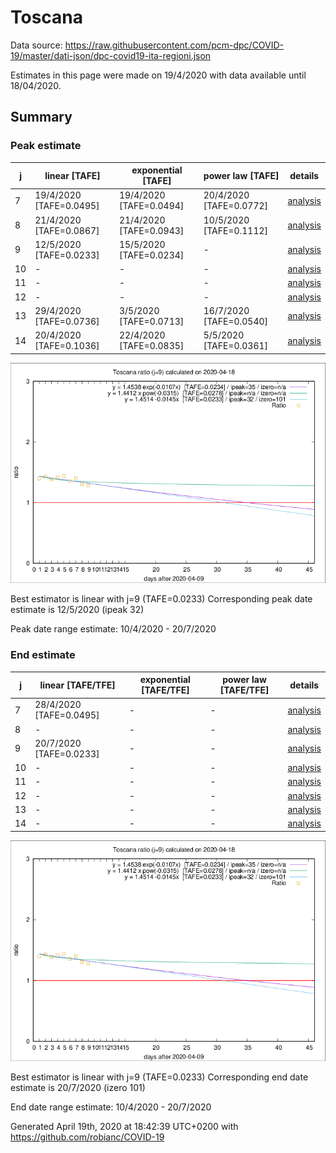 # Toscana


Data source: https://raw.githubusercontent.com/pcm-dpc/COVID-19/master/dati-json/dpc-covid19-ita-regioni.json

Estimates in this page were made on 19/4/2020 with data available until 18/04/2020.


## Summary 

### Peak estimate 
|j|linear [TAFE]|exponential [TAFE]|power law [TAFE]|details|
|---|----|-----------|---------|-------|
|7|19/4/2020 [TAFE=0.0495]|19/4/2020 [TAFE=0.0494]|20/4/2020 [TAFE=0.0772]|[analysis](COVID-19_toscana_j7_2020-04-18.md)|
|8|21/4/2020 [TAFE=0.0867]|21/4/2020 [TAFE=0.0943]|10/5/2020 [TAFE=0.1112]|[analysis](COVID-19_toscana_j8_2020-04-18.md)|
|9|12/5/2020 [TAFE=0.0233]|15/5/2020 [TAFE=0.0234]|-|[analysis](COVID-19_toscana_j9_2020-04-18.md)|
|10|-|-|-|[analysis](COVID-19_toscana_j10_2020-04-18.md)|
|11|-|-|-|[analysis](COVID-19_toscana_j11_2020-04-18.md)|
|12|-|-|-|[analysis](COVID-19_toscana_j12_2020-04-18.md)|
|13|29/4/2020 [TAFE=0.0736]|3/5/2020 [TAFE=0.0713]|16/7/2020 [TAFE=0.0540]|[analysis](COVID-19_toscana_j13_2020-04-18.md)|
|14|20/4/2020 [TAFE=0.1036]|22/4/2020 [TAFE=0.0835]|5/5/2020 [TAFE=0.0361]|[analysis](COVID-19_toscana_j14_2020-04-18.md)|

![best peak estimate](COVID-19_toscana_j9_2020-04-18.png)

Best estimator is linear with j=9 (TAFE=0.0233)
Corresponding peak date estimate is 12/5/2020 (ipeak 32)


Peak date range estimate: 10/4/2020 - 20/7/2020

### End estimate 
|j|linear [TAFE/TFE]|exponential [TAFE/TFE]|power law [TAFE/TFE]|details|
|---|----|-----------|---------|-------|
|7|28/4/2020 [TAFE=0.0495]|-|-|[analysis](COVID-19_toscana_j7_2020-04-18.md)|
|8|-|-|-|[analysis](COVID-19_toscana_j8_2020-04-18.md)|
|9|20/7/2020 [TAFE=0.0233]|-|-|[analysis](COVID-19_toscana_j9_2020-04-18.md)|
|10|-|-|-|[analysis](COVID-19_toscana_j10_2020-04-18.md)|
|11|-|-|-|[analysis](COVID-19_toscana_j11_2020-04-18.md)|
|12|-|-|-|[analysis](COVID-19_toscana_j12_2020-04-18.md)|
|13|-|-|-|[analysis](COVID-19_toscana_j13_2020-04-18.md)|
|14|-|-|-|[analysis](COVID-19_toscana_j14_2020-04-18.md)|

![best zero estimate](COVID-19_toscana_j9_2020-04-18.png)

Best estimator is linear with j=9 (TAFE=0.0233)
Corresponding end date estimate is 20/7/2020 (izero 101)


End date range estimate: 10/4/2020 - 20/7/2020

Generated April 19th, 2020 at 18:42:39 UTC+0200 with https://github.com/robianc/COVID-19
